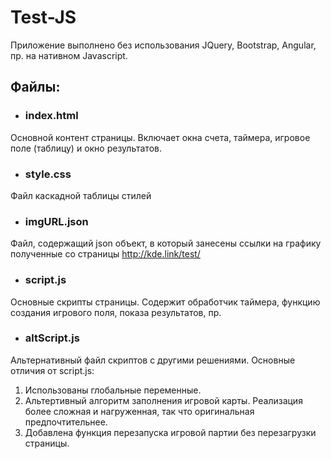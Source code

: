 # Test-JS
Приложение выполнено без использования JQuery, Bootstrap, Angular, пр. на нативном Javascript.

## Файлы:

- ### index.html
Основной контент страницы. Включает окна счета, таймера, игровое поле (таблицу) и окно результатов.

- ### style.css
Файл каскадной таблицы стилей

- ### imgURL.json
Файл, содержащий json объект, в который занесены ссылки на графику полученные со страницы http://kde.link/test/

- ### script.js
Основные скрипты страницы. Содержит обработчик таймера, функцию создания игрового поля, показа результатов, пр.

- ### altScript.js
Альтернативный файл скриптов с другими решениями. Основные отличия от script.js:
  
  1. Использованы глобальные переменные. 
  2. Альтертивный алгоритм заполнения игровой карты. Реализация более сложная и 
     нагруженная, так что оригинальная предпочтительнее.
  3. Добавлена функция перезапуска игровой партии без перезагрузки 
     страницы. 
